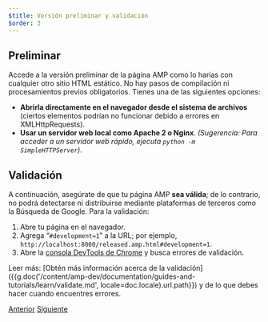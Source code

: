 ```yaml
---
$title: Versión preliminar y validación
$order: 3
---
```


## Preliminar

Accede a la versión preliminar de la página AMP como lo harías con cualquier otro sitio HTML estático. No hay pasos de compilación ni procesamientos previos obligatorios. Tienes una de las siguientes opciones:

  - **Abrirla directamente en el navegador desde el sistema de archivos** (ciertos elementos podrían no funcionar debido a errores en XMLHttpRequests).
  - **Usar un servidor web local como Apache 2 o Nginx**.
    *(Sugerencia: Para acceder a un servidor web rápido, ejecuta `python -m SimpleHTTPServer`)*.

## Validación

A continuación, asegúrate de que tu página AMP **sea válida**; de lo contrario, no podrá detectarse ni distribuirse mediante plataformas de terceros como la Búsqueda de Google. Para la validación:

  1. Abre tu página en el navegador.
  1. Agrega “`#development=1`” a la URL; por ejemplo, `http://localhost:8000/released.amp.html#development=1`.
  1. Abre la [consola DevTools de Chrome](https://developers.google.com/web/tools/chrome-devtools/debug/console/) y busca errores de validación.

Leer más: [Obtén más información acerca de la validación]({{g.doc('/content/amp-dev/documentation/guides-and-tutorials/learn/validate.md', locale=doc.locale).url.path}}) y de lo que debes hacer cuando encuentres errores.

<div class="prev-next-buttons">
  <a class="button prev-button" href="{{g.doc('/content/docs/start/create/presentation_layout.md', locale=doc.locale).url.path}}"><span class="arrow-prev">Anterior</span></a>
  <a class="button next-button" href="{{g.doc('/content/docs/start/create/prepare_for_discovery.md', locale=doc.locale).url.path}}"><span class="arrow-next">Siguiente</span></a>
</div>
